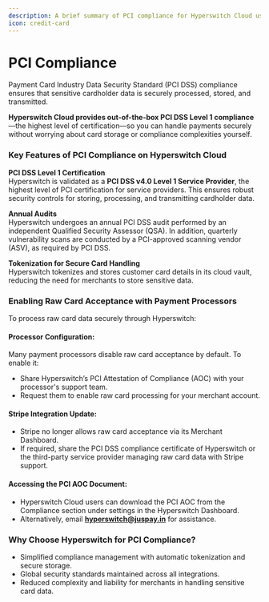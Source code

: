 ```yaml
---
description: A brief summary of PCI compliance for Hyperswitch Cloud users
icon: credit-card
---
```


# PCI Compliance

Payment Card Industry Data Security Standard (PCI DSS) compliance ensures that sensitive cardholder data is securely processed, stored, and transmitted.&#x20;

**Hyperswitch Cloud provides out-of-the-box PCI DSS Level 1 compliance**—the highest level of certification—so you can handle payments securely without worrying about card storage or compliance complexities yourself.

### **Key Features of PCI Compliance on Hyperswitch Cloud**

**PCI DSS Level 1 Certification**\
Hyperswitch is validated as a **PCI DSS v4.0 Level 1 Service Provider**, the highest level of PCI certification for service providers. This ensures robust security controls for storing, processing, and transmitting cardholder data.

**Annual Audits**\
Hyperswitch undergoes an annual PCI DSS audit performed by an independent Qualified Security Assessor (QSA). In addition, quarterly vulnerability scans are conducted by a PCI-approved scanning vendor (ASV), as required by PCI DSS.

**Tokenization for Secure Card Handling**\
Hyperswitch tokenizes and stores customer card details in its cloud vault, reducing the need for merchants to store sensitive data.

### **Enabling Raw Card Acceptance with Payment Processors**

To process raw card data securely through Hyperswitch:

#### **Processor Configuration:**

Many payment processors disable raw card acceptance by default. To enable it:

* Share Hyperswitch’s PCI Attestation of Compliance (AOC) with your processor's support team.
* Request them to enable raw card processing for your merchant account.

#### **Stripe Integration Update:**

* Stripe no longer allows raw card acceptance via its Merchant Dashboard.
* If required, share the PCI DSS compliance certificate of Hyperswitch or the third-party service provider managing raw card data with Stripe support.

#### **Accessing the PCI AOC Document:**

* Hyperswitch Cloud users can download the PCI AOC from the Compliance section under settings in the Hyperswitch Dashboard.
* Alternatively, email **hyperswitch@juspay.in** for assistance.

### **Why Choose Hyperswitch for PCI Compliance?**

* Simplified compliance management with automatic tokenization and secure storage.
* Global security standards maintained across all integrations.
* Reduced complexity and liability for merchants in handling sensitive card data.
